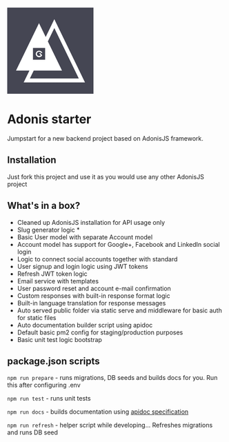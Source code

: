 ![Adonis starter](project-image.png)

# Adonis starter

Jumpstart for a new backend project based on AdonisJS framework.

## Installation
Just fork this project and use it as you would use any other AdonisJS project

## What's in a box?
- Cleaned up AdonisJS installation for API usage only
- Slug generator logic *
- Basic User model with separate Account model
- Account model has support for Google+, Facebook and LinkedIn social login
- Logic to connect social accounts together with standard
- User signup and login logic using JWT tokens
- Refresh JWT token logic
- Email service with templates
- User password reset and account e-mail confirmation
- Custom responses with built-in response format logic
- Built-in language translation for response messages
- Auto served public folder via static serve and middleware for basic auth for static files
- Auto documentation builder script using apidoc
- Default basic pm2 config for staging/production purposes
- Basic unit test logic bootstrap

## package.json scripts

`npm run prepare` - runs migrations, DB seeds and builds docs for you. Run this after configuring .env

`npm run test` - runs unit tests

`npm run docs` - builds documentation using [apidoc specification](http://apidocjs.com/)

`npm run refresh` - helper script while developing... Refreshes migrations and runs DB seed

